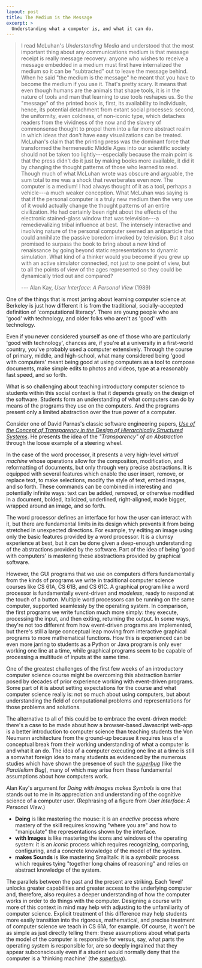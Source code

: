 ```yaml
---
layout: post
title: The Medium is the Message
excerpt: >
  Understanding what a computer is, and what it can do.
---
```


> I read McLuhan's *Understanding Media* and understood that the most important
> thing about any communications medium is that message receipt is really
> message recovery: anyone who wishes to receive a message embedded in a medium
> must first have internalized the medium so it can be "subtracted" out to
> leave the message behind. When he said "the medium is the message" he meant
> that you have to become the medium if you use it. That's pretty scary. It
> means that even though humans are the animals that shape tools, it is in the
> nature of tools and man that learning to use tools reshapes us. So the
> "message" of the printed book is, first, its availability to individuals,
> hence, its potential detachment from extant social processes: second, the
> uniformity, even coldness, of non-iconic type, which detaches readers from
> the vividness of the now and the slavery of commonsense thought to propel
> them into a far more abstract realm in which ideas that don't have easy
> visualizations can be treated. McLuhan's claim that the printing press was
> the dominant force that transformed the hermeneutic Middle Ages into our
> scientific society should not be taken too lightly---especially because the
> main point is that the press didn't do it just by making books more
> available, it did it by changing the thought patterns of those who learned to
> read. Though much of what McLuhan wrote was obscure and arguable, the sum
> total to me was a shock that reverberates even now. The computer is a medium!
> I had always thought of it as a tool, perhaps a vehicle---a much weaker
> conception. What McLuhan was saying is that if the personal computer is a
> truly new medium then the very use of it would actually change the thought
> patterns of an entire civilization. He had certainly been right about the
> effects of the electronic stained-glass window that was television---a
> remedievalizing tribal influence at best. The intensely interactive and
> involving nature of the personal computer seemed an antiparticle that could
> annihilate the passive boredom invoked by television. But it also promised to
> surpass the book to bring about a new kind of renaissance by going beyond
> static representations to dynamic simulation. What kind of a thinker would
> you become if you grew up with an active simulator connected, not just to one
> point of view, but to all the points of view of the ages represented so they
> could be dynamically tried out and compared?
>
> --- Alan Kay, *User Interface: A Personal View* (1989)

One of the things that is most jarring about learning computer science at
Berkeley is just how different it is from the traditional, socially-accepted
definition of 'computational literacy'. There are young people who are 'good'
with technology, and older folks who aren't as 'good' with technology.

Even if you never considered yourself as one of those who are particularly
'good with technology', chances are, if you're at a university in a first-world
country, you've probably used a computer extensively. Through the course of
primary, middle, and high-school, what many considered being 'good with
computers' meant being good at using computers as a tool to compose documents,
make simple edits to photos and videos, type at a reasonably fast speed, and so
forth.

What is so challenging about teaching introductory computer science to students
within this social context is that it depends greatly on the design of the
software. Students form an understanding of what computers can do by means of
the programs they use on the computers. And the programs present only a limited
abstraction over the true power of a computer.

Consider one of David Parnas's classic software engineering papers, *[Use of
the Concept of Transparency in the Design of Hierarchically Structured
Systems][]*. He presents the idea of the *"Transparency" of an Abstraction*
through the loose example of a steering wheel.

[Use of the Concept of Transparency in the Design of Hierarchically Structured Systems]: https://dl.acm.org/citation.cfm?id=360913

In the case of the word processor, it presents a very high-level *virtual
machine* whose operations allow for the composition, modification, and
reformatting of documents, but only through very precise abstractions. It is
equipped with several features which enable the user insert, remove, or replace
text, to make selections, modify the style of text, embed images, and so forth.
These commands can be combined in interesting and potentially infinite ways:
text can be added, removed, or otherwise modified in a document, bolded,
italicized, underlined, right-aligned, made bigger, wrapped around an image,
and so forth.

The word processor defines an interface for how the user can interact with it,
but there are fundamental limits in its design which prevents it from being
stretched in unexpected directions. For example, try editing an image using
only the basic features provided by a word processor. It is a clumsy experience
at best, but it can be done given a deep-enough understanding of the
abstractions provided by the software. Part of the idea of being 'good with
computers' is mastering these abstractions provided by graphical software.

However, the GUI programs that we use on computers differs fundamentally from
the kinds of programs we write in traditional computer science courses like CS
61A, CS 61B, and CS 61C. A graphical program like a word processor is
fundamentally event-driven and *modeless*, ready to respond at the touch of a
button. Multiple word processors can be running on the same computer, supported
seamlessly by the operating system. In comparison, the first programs we write
function much more simply: they execute, processing the input, and then
exiting, returning the output. In some ways, they're not too different from how
event-driven programs are implemented, but there's still a large conceptual
leap moving from interactive graphical programs to more mathematical functions.
How this is experienced can be even more jarring to students as a Python or
Java program is only ever working one line at a time, while graphical programs
seem to be capable of processing a multitude of inputs at the same time.

One of the greatest challenges of the first few weeks of an introductory
computer science course might be overcoming this abstraction barrier posed by
decades of prior experience working with event-driven programs. Some part of it
is about setting expectations for the course and what computer science really
is: not so much about using computers, but about understanding the field of
computational problems and representations for those problems and solutions.

The alternative to all of this could be to embrace the event-driven model:
there's a case to be made about how a browser-based Javascript web-app is a
better introduction to computer science than teaching students the Von Neumann
architecture from the ground-up because it requires less of a conceptual break
from their working understanding of what a computer is and what it an do. The
idea of a computer executing one line at a time is still a somwhat foreign idea
to many students as evidenced by the numerous studies which have shown the
presence of such the *[superbug][]* (like the *Parallelism Bug*), many of which
may arise from these fundamental assumptions about how computers work.

[superbug]: https://web.stanford.edu/~roypea/RoyPDF%20folder/A28_Pea_86.pdf

Alan Kay's argument for *Doing with Images makes Symbols* is one that stands
out to me in its appreciation and understanding of the cognitive science of a
computer user. (Rephrasing of a figure from *User Interface: A Personal View*.)

- **Doing** is like mastering the mouse: it is an *enactive* process where
  mastery of the skill requires knowing "where you are" and how to "manipulate"
the representations shown by the interface.
- **with Images** is like mastering the icons and windows of the operating
  system: it is an *iconic* process which requires recognizing, comparing,
configuring, and a concrete knowledge of the model of the system.
- **makes Sounds** is like mastering Smalltalk: it is a *symbolic* process
  which requires tying "together long chains of reasoning" and relies on
abstract knowledge of the system.

The parallels between the past and the present are striking. Each 'level'
unlocks greater capabilities and greater access to the underlying computer and,
therefore, also requires a deeper understanding of how the computer works in
order to do things with the computer. Designing a course with more of this
context in mind may help with adjusting to the unfamiliarity of computer
science. Explicit treatment of this difference may help students more easily
transition into the rigorous, mathematical, and precise treatment of computer
science we teach in CS 61A, for example. Of course, it won't be as simple as
just directly telling them: these assumptions about what parts the model of the
computer is responsible for versus, say, what parts the operating system is
responsible for, are so deeply ingrained that they appear subconsciously even
if a student would normally deny that the computer is a 'thinking machine' (the
*[superbug][]*).
